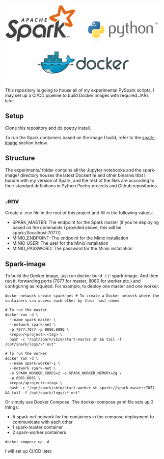 ![Banner](./assets/featured-image.png)

This repository is going to house all of my experimental PySpark scripts. I may set up a CI/CD pipeline to build Docker images with required JARs later.

## Setup

Clone this repository and do poetry install.

To run the Spark containers based on the image I build, refer to the [spark-image](#spark-image) section below.

## Structure

The experiments/ folder contains all the Jupyter notebooks and the spark-image/ directory houses the latest Dockerfile and other binaries that I bundle with my version of Spark, and the rest of the files are according to their standard definitions in Python Poetry projects and Github repositories.

## .env

Create a .env file in the root of this project and fill in the following values:

- SPARK_MASTER: The endpoint for the Spark master (if you're deploying based on the commands I provided above, this will be spark://localhost:7077/)
- MINIO_ENDPOINT: The endpoint for the Minio installation
- MINIO_USER: The user for the Minio installation
- MINIO_PASSWORD: The password for the Minio installation

## Spark-image

To build the Docker image, just run docker build -t <repo>/<project>:<tag> spark-image.
And then run it, forwarding ports (7077 for master, 8080 for worker etc.) and configuring as required.
For example, to deploy one master and one worker:

```code
docker network create spark-net # To create a Docker network where the containers can access each other by their host names
```

```code
# To run the master
docker run -d \
  --name spark-master \
  --network spark-net \
  -p 7077:7077 -p 8080:8080 \
  <repo>/<project>:<tag> \
  bash -c "/opt/spark/sbin/start-master.sh && tail -f /opt/spark/logs/\*.out"
```

```code
# To run the worker
docker run -d \
  --name spark-worker-1 \
  --network spark-net \
  -e SPARK_WORKER_CORES=2 -e SPARK_WORKER_MEMORY=2g \
  -p 8081:8081 \
  <repo>/<project>:<tag> \
  bash -c "/opt/spark/sbin/start-worker.sh spark://spark-master:7077 && tail -f /opt/spark/logs/\*.out"
```

Or simply use Docker Compose. The docker-compose.yaml file sets up 3 things:

- A spark-net network for the containers in the compose deployment to communicate with each other
- 1 spark-master container
- 2 spark-worker containers

```code
docker compose up -d
```

I will set up CI/CD later.

